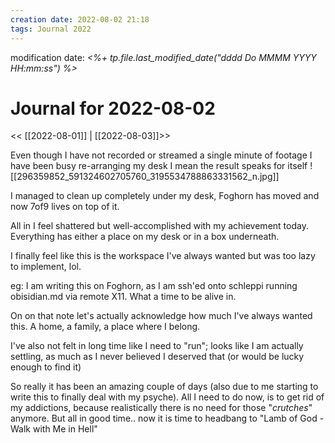 ```yaml
---
creation date: 2022-08-02 21:18
tags: Journal 2022
---
```


modification date: *<%+ tp.file.last_modified_date("dddd Do MMMM YYYY HH:mm:ss") %>*

# Journal for 2022-08-02

<< [[2022-08-01]] | [[2022-08-03]]>>

Even though I have not recorded or streamed a single minute of footage I have been busy re-arranging my desk
I mean the result speaks for itself
![[296359852_591324602705760_3195534788863331562_n.jpg]]

I managed to clean up completely under my desk, Foghorn has moved and now 7of9 lives on top of it.

All in I feel shattered but well-accomplished with my achievement today. Everything has either a place on my desk or in a box underneath.

I finally feel like this is the workspace I've always wanted but was too lazy to implement, lol.

eg: I am writing this on Foghorn, as I am ssh'ed onto schleppi running obisidian.md via remote X11. What a time to be alive in.

On on that note let's actually acknowledge how much I've always wanted this. A home, a family, a place where I belong.

I've also not felt in long time like I need to "run"; looks like I am actually settling, as much as I never believed I deserved that (or would be lucky enough to find it)

So really it has been an amazing couple of days (also due to me starting to write this to finally deal with my psyche). All I need to do now, is to get rid of my addictions, because realistically there is no need for those "*crutches*" anymore. But all in good time.. now it is time to headbang to "Lamb of God - Walk with Me in Hell"
